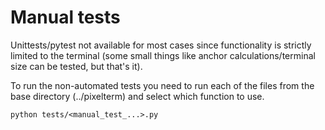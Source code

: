 # Manual tests

Unittests/pytest not available for most cases since functionality is strictly limited to the terminal (some small things like anchor calculations/terminal size can be tested, but that's it).

To run the non-automated tests you need to run each of the files from the base directory (../pixelterm) and select which function to use.

`python tests/<manual_test_...>.py`